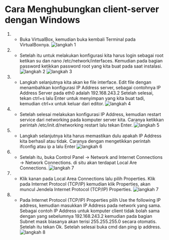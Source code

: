 # Cara Menghubungkan client-server dengan Windows
1. - Buka VirtualBox, kemudian buka kembali Terminal pada VirtualBoxnya. ![langkah 1](https://user-images.githubusercontent.com/112459285/192760695-d833571f-46e7-4440-b2a1-b709ed3ba5c7.png)
2. - Setelah itu untuk melakukan konfigurasi kita harus login sebagai root ketikan su dan nano /etc/network/interfaces. Kemudian pada bagian password ketikkan password root yang kita buat pada saat instalasi. ![langkah 2](https://user-images.githubusercontent.com/112459285/192760754-ee7106b5-2fce-4d8e-92a0-f4556c80b644.png) ![langkah 3](https://user-images.githubusercontent.com/112459285/192760936-3b75d783-8487-4c43-bb36-a57e26abca67.png) 
3. - Langkah selanjutnya kita akan ke file interface. Edit file dengan menambahkan konfigurasi IP Address server, sebagai contohnya IP Address Server pada eth0 adalah 192.168.243.2 Setelah selesai, tekan ctrl+s lalu Enter untuk menyimpan yang kita buat tadi, kemudian ctrl+x untuk keluar dari editor. ![langkah 4](https://user-images.githubusercontent.com/112459285/192761029-2f4021ab-6307-4409-8649-22265ed11ef0.png)
4. - Setelah selesai melakukan konfigurasi IP Address, kemudian restart service dari networking pada komputer server kita. Caranya ketikkan perintah /etc/init.d/networking restart lalu tekan Enter. ![langkah 5](https://user-images.githubusercontent.com/112459285/192761059-e31277d8-44e6-4971-b962-693497c86d74.png)
5. - Langkah selanjutnya kita harus memastikan dulu apakah IP Address kita berhasil atau tidak. Caranya dengan mengetikkan perintah ifconfig atau ip a lalu Enter ![langkah 6](https://user-images.githubusercontent.com/112459285/192761108-b3c32554-d6b4-4974-b6d4-ff6f6c8de42e.png)
6. - Setelah itu, buka Control Panel -> Network and Internet Connections -> Network Connections. di situ akan terdapat Local Are Connections. ![langkah 7](https://user-images.githubusercontent.com/112459285/192761149-5de32374-c919-401a-9804-272aae835b8b.png) 
7. - Klik kanan pada Local Area Connections lalu pilih Properties. Klik pada Internet Protocol (TCP/IP) kemudian klik Properties, akan muncul Jendela Internet Protocol (TCP/IP) Properties. ![langkah 7](https://user-images.githubusercontent.com/112459285/192761369-e3b4d435-7833-45ee-9478-397b0e677ca2.png)

8. - Pada Internet Protocol (TCP/IP) Properties pilih Use the following IP address, kemudian masukkan IP Address pada network yang sama. Sebagai contoh IP Address untuk komputer client tidak bolah sama dengan yang sebelumnya 192.168.243.2 kemudian pada bagian Subnet mask biasanya akan terisi 255.255.255.0 secara otomatis. Setelah itu tekan Ok. Setelah selesai buka cmd dan ping ip address. ![langkah 8](https://user-images.githubusercontent.com/112459285/192761384-09c381c6-c0c8-49ef-9bd2-d349b94591c5.png)

